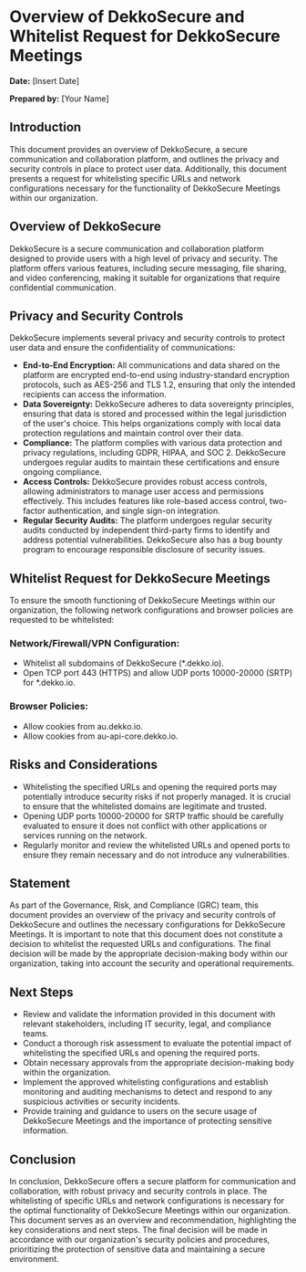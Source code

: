 # Overview of DekkoSecure and Whitelist Request for DekkoSecure Meetings

**Date:** [Insert Date]

**Prepared by:** [Your Name]

## Introduction

This document provides an overview of DekkoSecure, a secure communication and collaboration platform, and outlines the privacy and security controls in place to protect user data. Additionally, this document presents a request for whitelisting specific URLs and network configurations necessary for the functionality of DekkoSecure Meetings within our organization.

## Overview of DekkoSecure

DekkoSecure is a secure communication and collaboration platform designed to provide users with a high level of privacy and security. The platform offers various features, including secure messaging, file sharing, and video conferencing, making it suitable for organizations that require confidential communication.

## Privacy and Security Controls

DekkoSecure implements several privacy and security controls to protect user data and ensure the confidentiality of communications:

- **End-to-End Encryption:** All communications and data shared on the platform are encrypted end-to-end using industry-standard encryption protocols, such as AES-256 and TLS 1.2, ensuring that only the intended recipients can access the information.
- **Data Sovereignty:** DekkoSecure adheres to data sovereignty principles, ensuring that data is stored and processed within the legal jurisdiction of the user's choice. This helps organizations comply with local data protection regulations and maintain control over their data.
- **Compliance:** The platform complies with various data protection and privacy regulations, including GDPR, HIPAA, and SOC 2. DekkoSecure undergoes regular audits to maintain these certifications and ensure ongoing compliance.
- **Access Controls:** DekkoSecure provides robust access controls, allowing administrators to manage user access and permissions effectively. This includes features like role-based access control, two-factor authentication, and single sign-on integration.
- **Regular Security Audits:** The platform undergoes regular security audits conducted by independent third-party firms to identify and address potential vulnerabilities. DekkoSecure also has a bug bounty program to encourage responsible disclosure of security issues.

## Whitelist Request for DekkoSecure Meetings

To ensure the smooth functioning of DekkoSecure Meetings within our organization, the following network configurations and browser policies are requested to be whitelisted:

### Network/Firewall/VPN Configuration:

- Whitelist all subdomains of DekkoSecure (*.dekko.io).
- Open TCP port 443 (HTTPS) and allow UDP ports 10000-20000 (SRTP) for *.dekko.io.

### Browser Policies:

- Allow cookies from au.dekko.io.
- Allow cookies from au-api-core.dekko.io.

## Risks and Considerations

- Whitelisting the specified URLs and opening the required ports may potentially introduce security risks if not properly managed. It is crucial to ensure that the whitelisted domains are legitimate and trusted.
- Opening UDP ports 10000-20000 for SRTP traffic should be carefully evaluated to ensure it does not conflict with other applications or services running on the network.
- Regularly monitor and review the whitelisted URLs and opened ports to ensure they remain necessary and do not introduce any vulnerabilities.

## Statement

As part of the Governance, Risk, and Compliance (GRC) team, this document provides an overview of the privacy and security controls of DekkoSecure and outlines the necessary configurations for DekkoSecure Meetings. It is important to note that this document does not constitute a decision to whitelist the requested URLs and configurations. The final decision will be made by the appropriate decision-making body within our organization, taking into account the security and operational requirements.

## Next Steps

- Review and validate the information provided in this document with relevant stakeholders, including IT security, legal, and compliance teams.
- Conduct a thorough risk assessment to evaluate the potential impact of whitelisting the specified URLs and opening the required ports.
- Obtain necessary approvals from the appropriate decision-making body within the organization.
- Implement the approved whitelisting configurations and establish monitoring and auditing mechanisms to detect and respond to any suspicious activities or security incidents.
- Provide training and guidance to users on the secure usage of DekkoSecure Meetings and the importance of protecting sensitive information.

## Conclusion

In conclusion, DekkoSecure offers a secure platform for communication and collaboration, with robust privacy and security controls in place. The whitelisting of specific URLs and network configurations is necessary for the optimal functionality of DekkoSecure Meetings within our organization. This document serves as an overview and recommendation, highlighting the key considerations and next steps. The final decision will be made in accordance with our organization's security policies and procedures, prioritizing the protection of sensitive data and maintaining a secure environment.
